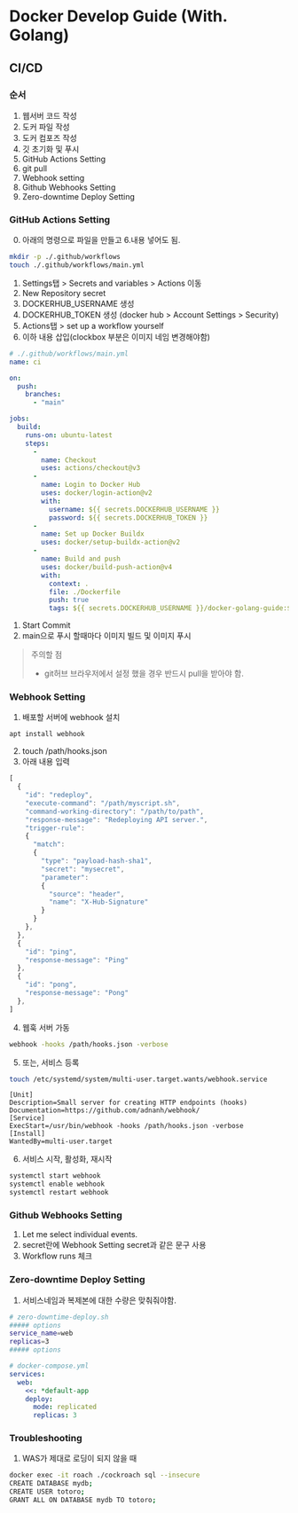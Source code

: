 # Docker Develop Guide (With. Golang)

## CI/CD

### 순서

1. 웹서버 코드 작성
2. 도커 파일 작성
3. 도커 컴포즈 작성
4. 깃 초기화 및 푸시
5. GitHub Actions Setting
6. git pull
7. Webhook setting
8. Github Webhooks Setting
9. Zero-downtime Deploy Setting

### GitHub Actions Setting

0. 아래의 명령으로 파일을 만들고 6.내용 넣어도 됨.

```sh
mkdir -p ./.github/workflows
touch ./.github/workflows/main.yml
```

1. Settings탭 > Secrets and variables > Actions 이동
2. New Repository secret
3. DOCKERHUB_USERNAME 생성
4. DOCKERHUB_TOKEN 생성 (docker hub > Account Settings > Security)
5. Actions탭 > set up a workflow yourself
6. 이하 내용 삽입(clockbox 부분은 이미지 네임 변경해야함)

```yml
# ./.github/workflows/main.yml
name: ci

on:
  push:
    branches:
      - "main"

jobs:
  build:
    runs-on: ubuntu-latest
    steps:
      -
        name: Checkout
        uses: actions/checkout@v3
      -
        name: Login to Docker Hub
        uses: docker/login-action@v2
        with:
          username: ${{ secrets.DOCKERHUB_USERNAME }}
          password: ${{ secrets.DOCKERHUB_TOKEN }}
      -
        name: Set up Docker Buildx
        uses: docker/setup-buildx-action@v2
      -
        name: Build and push
        uses: docker/build-push-action@v4
        with:
          context: .
          file: ./Dockerfile
          push: true
          tags: ${{ secrets.DOCKERHUB_USERNAME }}/docker-golang-guide:${{ github.sha }}, ${{ secrets.DOCKERHUB_USERNAME }}/docker-golang-guide:latest
```

1. Start Commit
2. main으로 푸시 할때마다 이미지 빌드 및 이미지 푸시

> 주의할 점
>
> - git허브 브라우저에서 설정 했을 경우 반드시 pull을 받아야 함.

### Webhook Setting

1. 배포할 서버에 webhook 설치

```sh
apt install webhook
```

2. touch /path/hooks.json
3. 아래 내용 입력

```javascript
[
  {
    "id": "redeploy",
    "execute-command": "/path/myscript.sh",
    "command-working-directory": "/path/to/path",
    "response-message": "Redeploying API server.",
    "trigger-rule":
    {
      "match":
      {
        "type": "payload-hash-sha1",
        "secret": "mysecret",
        "parameter":
        {
          "source": "header",
          "name": "X-Hub-Signature"
        }
      }
    },
  },
  {
    "id": "ping",
    "response-message": "Ping"
  },
  {
    "id": "pong",
    "response-message": "Pong"
  },
]
```

4. 웹훅 서버 가동

```sh
webhook -hooks /path/hooks.json -verbose 
```

5. 또는, 서비스 등록
```sh
touch /etc/systemd/system/multi-user.target.wants/webhook.service
```
```
[Unit]
Description=Small server for creating HTTP endpoints (hooks)
Documentation=https://github.com/adnanh/webhook/
[Service]
ExecStart=/usr/bin/webhook -hooks /path/hooks.json -verbose 
[Install]
WantedBy=multi-user.target
```

6. 서비스 시작, 활성화, 재시작
```sh
systemctl start webhook
systemctl enable webhook
systemctl restart webhook
```

### Github Webhooks Setting

1. Let me select individual events.
2. secret란에 Webhook Setting secret과 같은 문구 사용
3. Workflow runs 체크

### Zero-downtime Deploy Setting

1. 서비스네임과 복제본에 대한 수량은 맞춰줘야함.

```sh
# zero-downtime-deploy.sh
##### options
service_name=web
replicas=3
##### options
```

```yml
# docker-compose.yml
services:
  web:
    <<: *default-app
    deploy:
      mode: replicated
      replicas: 3
```

### Troubleshooting

1. WAS가 제대로 로딩이 되지 않을 때

```sh
docker exec -it roach ./cockroach sql --insecure
CREATE DATABASE mydb;
CREATE USER totoro;
GRANT ALL ON DATABASE mydb TO totoro;
```

